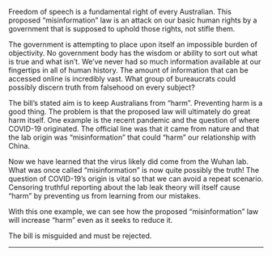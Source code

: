 Freedom of speech is a fundamental right of every Australian. This proposed “misinformation” law is an attack on our basic
human rights by a government that is supposed to uphold those rights, not stifle them.

The government is attempting to place upon itself an impossible burden of objectivity. No government body has the wisdom or
ability to sort out what is true and what isn’t. We’ve never had so much information available at our fingertips in all of human
history. The amount of information that can be accessed online is incredibly vast. What group of bureaucrats could possibly
discern truth from falsehood on every subject?

The bill’s stated aim is to keep Australians from “harm”. Preventing harm is a good thing. The problem is that the proposed law
will ultimately do great harm itself. One example is the recent pandemic and the question of where COVID-19 originated. The
official line was that it came from nature and that the lab origin was “misinformation” that could “harm” our relationship with
China.

Now we have learned that the virus likely did come from the Wuhan lab. What was once called “misinformation” is now quite
possibly the truth! The question of COVID-19’s origin is vital so that we can avoid a repeat scenario. Censoring truthful
reporting about the lab leak theory will itself cause “harm” by preventing us from learning from our mistakes.

With this one example, we can see how the proposed “misinformation” law will increase “harm” even as it seeks to reduce it.

The bill is misguided and must be rejected.


-----

